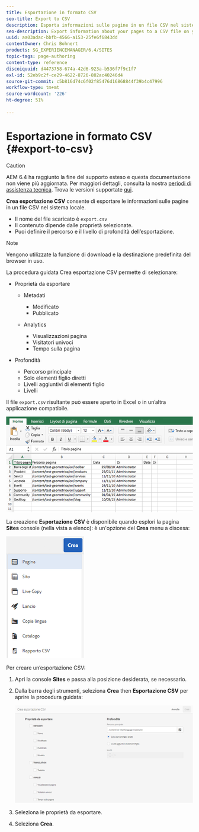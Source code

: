 ```yaml
---
title: Esportazione in formato CSV
seo-title: Export to CSV
description: Esporta informazioni sulle pagine in un file CSV nel sistema locale
seo-description: Export information about your pages to a CSV file on your local system
uuid: aa03adac-bbfb-4566-a153-25fe6f6843dd
contentOwner: Chris Bohnert
products: SG_EXPERIENCEMANAGER/6.4/SITES
topic-tags: page-authoring
content-type: reference
discoiquuid: d4473758-674a-42d6-923a-b536f7f9c1f7
exl-id: 52eb9c2f-ce29-4622-8726-802ac40246d4
source-git-commit: c5b816d74c6f02f85476d16868844f39b4c47996
workflow-type: tm+mt
source-wordcount: '226'
ht-degree: 51%

---
```


# Esportazione in formato CSV  {#export-to-csv}

>[!CAUTION]
>
>AEM 6.4 ha raggiunto la fine del supporto esteso e questa documentazione non viene più aggiornata. Per maggiori dettagli, consulta la nostra [periodi di assistenza tecnica](https://helpx.adobe.com/it/support/programs/eol-matrix.html). Trova le versioni supportate [qui](https://experienceleague.adobe.com/docs/).

**Crea esportazione CSV** consente di esportare le informazioni sulle pagine in un file CSV nel sistema locale.

* Il nome del file scaricato è `export.csv`
* Il contenuto dipende dalle proprietà selezionate.
* Puoi definire il percorso e il livello di profondità dell’esportazione.

>[!NOTE]
>
>Vengono utilizzate la funzione di download e la destinazione predefinita del browser in uso.

La procedura guidata Crea esportazione CSV permette di selezionare:

* Proprietà da esportare

   * Metadati

      * Modificato
      * Pubblicato
   * Analytics

      * Visualizzazioni pagina
      * Visitatori univoci
      * Tempo sulla pagina


* Profondità

   * Percorso principale
   * Solo elementi figlio diretti
   * Livelli aggiuntivi di elementi figlio
   * Livelli

Il file `export.csv` risultante può essere aperto in Excel o in un’altra applicazione compatibile.

![chlimage_1-58](assets/chlimage_1-58.png)

La creazione **Esportazione CSV** è disponibile quando esplori la pagina **Sites** console (nella vista a elenco): è un&#39;opzione del **Crea** menu a discesa:

![screen_shot_2018-03-21at154719](assets/screen_shot_2018-03-21at154719.png)

Per creare un’esportazione CSV:

1. Apri la console **Sites** e passa alla posizione desiderata, se necessario.
1. Dalla barra degli strumenti, seleziona **Crea** then **Esportazione CSV** per aprire la procedura guidata:

   ![screen_shot_2018-03-21at154758](assets/screen_shot_2018-03-21at154758.png)

1. Seleziona le proprietà da esportare.
1. Seleziona **Crea**.
